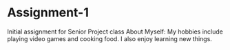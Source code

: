 # Assignment-1
Initial assignment for Senior Project class
About Myself: My hobbies include playing video games and cooking food. I also enjoy learning new things. 
